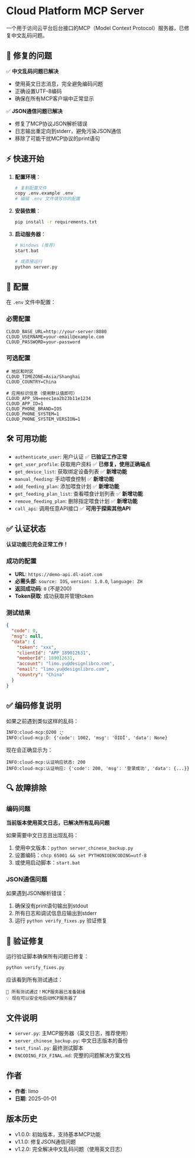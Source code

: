 # Cloud Platform MCP Server

一个用于访问云平台后台接口的MCP（Model Context Protocol）服务器，已修复中文乱码问题。

## 🔧 修复的问题

✅ **中文乱码问题已解决**
- 使用英文日志消息，完全避免编码问题
- 正确设置UTF-8编码
- 确保在所有MCP客户端中正常显示

✅ **JSON通信问题已解决**
- 修复了MCP协议JSON解析错误
- 日志输出重定向到stderr，避免污染JSON通信
- 移除了可能干扰MCP协议的print语句

## ⚡ 快速开始

1. **配置环境**：
   ```bash
   # 复制配置文件
   copy .env.example .env
   # 编辑 .env 文件填写你的配置
   ```

2. **安装依赖**：
   ```bash
   pip install -r requirements.txt
   ```

3. **启动服务器**：
   ```bash
   # Windows (推荐)
   start.bat
   
   # 或直接运行
   python server.py
   ```

## 🔧 配置

在 `.env` 文件中配置：

### 必需配置
```env
CLOUD_BASE_URL=http://your-server:8080
CLOUD_USERNAME=your-email@example.com  
CLOUD_PASSWORD=your-password
```

### 可选配置
```env
# 地区和时区
CLOUD_TIMEZONE=Asia/Shanghai
CLOUD_COUNTRY=China

# 应用标识信息（使用默认值即可）
CLOUD_APP_SN=eeec1ea2b23b11e1234
CLOUD_APP_ID=1
CLOUD_PHONE_BRAND=IOS
CLOUD_PHONE_SYSTEM=1
CLOUD_PHONE_SYSTEM_VERSION=1
```

## 🛠️ 可用功能

- `authenticate_user`: 用户认证 ✅ **已验证工作正常**
- `get_user_profile`: 获取用户资料 ✅ **已修复，使用正确端点**
- `get_device_list`: 获取绑定设备列表 ✅ **新增功能**
- `manual_feeding`: 手动喂食控制 ✅ **新增功能**
- `add_feeding_plan`: 添加喂食计划 ✅ **新增功能**
- `get_feeding_plan_list`: 查看喂食计划列表 ✅ **新增功能**
- `remove_feeding_plan`: 删除指定喂食计划 ✅ **新增功能**
- `call_api`: 调用任意API接口 ✅ **可用于探索其他API**

## ✅ 认证状态

**认证功能已完全正常工作！** 

### 成功的配置
- **URL**: `https://demo-api.dl-aiot.com`
- **必需头部**: `source: IOS`, `version: 1.0.0`, `language: ZH`
- **返回成功码**: `0` (不是200)
- **Token获取**: 成功获取并管理token

### 测试结果
```json
{
  "code": 0,
  "msg": null,
  "data": {
    "token": "xxx",
    "clientId": "APP_189012631",
    "memberId": 189012631,
    "account": "limo.yu@designlibro.com",
    "email": "limo.yu@designlibro.com",
    "country": "China"
  }
}
```

## ✅ 编码修复说明

如果之前遇到类似这样的乱码：
```
INFO:cloud-mcp:֤Ӧ״̬: 200
INFO:cloud-mcp:֤Ӧ: {'code': 1002, 'msg': 'ӦIDΪ', 'data': None}
```

现在会正确显示为：
```
INFO:cloud-mcp:认证响应状态: 200
INFO:cloud-mcp:认证响应: {'code': 200, 'msg': '登录成功', 'data': {...}}
```

## 🔍 故障排除

### 编码问题
**当前版本使用英文日志，已解决所有乱码问题**

如果需要中文日志且出现乱码：
1. 使用中文版本：`python server_chinese_backup.py`
2. 设置编码：`chcp 65001 && set PYTHONIOENCODING=utf-8`
3. 或使用启动脚本：`start.bat`

### JSON通信问题
如果遇到JSON解析错误：
1. 确保没有print语句输出到stdout
2. 所有日志和调试信息应输出到stderr
3. 运行 `python verify_fixes.py` 验证修复

## 🧪 验证修复

运行验证脚本确保所有问题已修复：
```bash
python verify_fixes.py
```

应该看到所有测试通过：
```
🎉 所有测试通过！MCP服务器已准备就绪
💡 现在可以安全地启动MCP服务器了
```

## 文件说明

- `server.py`: 主MCP服务器（英文日志，推荐使用）
- `server_chinese_backup.py`: 中文日志版本的备份
- `test_final.py`: 最终测试脚本
- `ENCODING_FIX_FINAL.md`: 完整的问题解决方案文档

## 作者

- **作者**: limo
- **日期**: 2025-01-01

## 版本历史

- v1.0.0: 初始版本，支持基本MCP功能
- v1.1.0: 修复JSON通信问题
- v1.2.0: 完全解决中文乱码问题（使用英文日志） 